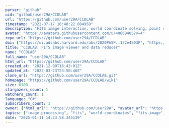```yaml
---
parser: "github"
uid: "github/user29A/CCDLAB"
url: "https://github.com/user29A/CCDLAB"
timestamp: "2022-07-17 16:48:22.084958"
description: "FITS image interaction, world coordinate solving, point source extraction, photometry, etc.  See the github Wiki link below for more info. If you require CCDLAB for UVIT, please ensure you have the UVIT Calibration Database which you can find at the CCDLAB Wiki link below."
avatar: "https://avatars.githubusercontent.com/u/40668405?v=4"
repo_url: "https://github.com/user29A/CCDLAB"
doi: ["https://ui.adsabs.harvard.edu/abs/2020PASP..132e4503P", "https://ui.adsabs.harvard.edu/abs/2017PASP..129k5002P", "https://ui.adsabs.harvard.edu/abs/2022ascl.soft06020P/abstract"]
title: "CCDLAB: FITS image viewer and data reducer"
name: "CCDLAB"
full_name: "user29A/CCDLAB"
html_url: "https://github.com/user29A/CCDLAB"
created_at: "2021-12-09T16:43:01Z"
updated_at: "2022-03-23T23:50:40Z"
clone_url: "https://github.com/user29A/CCDLAB.git"
homepage: "https://github.com/user29A/CCDLAB/wiki"
size: 6100
stargazers_count: 1
watchers_count: 1
language: "C#"
subscribers_count: 1
owner: {"html_url": "https://github.com/user29A", "avatar_url": "https://avatars.githubusercontent.com/u/40668405?v=4", "login": "user29A", "type": "User"}
topics: ["image-processing", "fits", "world-coordinates", "fits-image", "fits-files", "fits-bintables", "fits-image-sets", "wcs-solver"]
date: "2025-01-11 14:23:58.345139"
---
```


